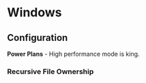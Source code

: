 # Windows

## Configuration

**Power Plans** - High performance mode is king.

### Recursive File Ownership

